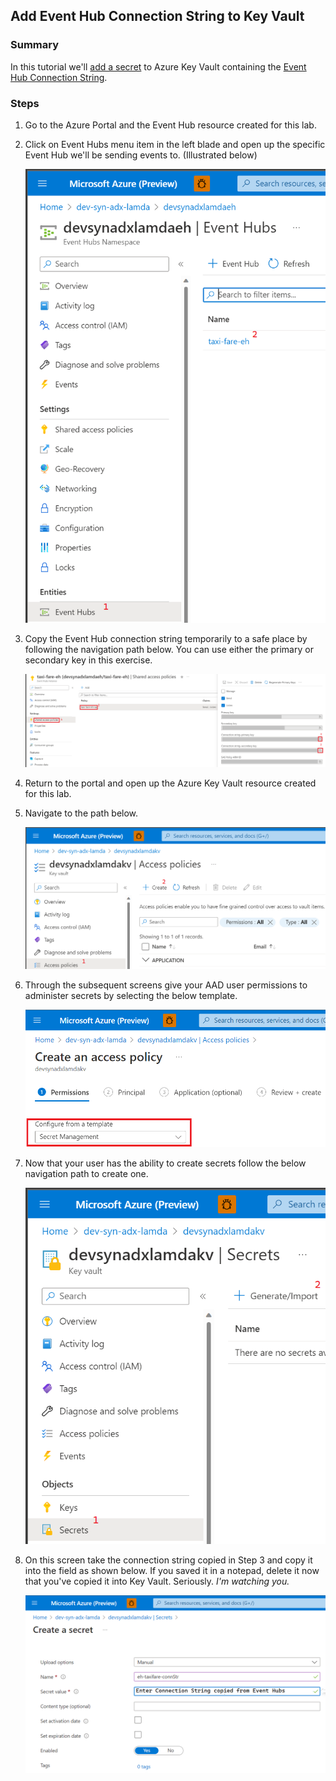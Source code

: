 ## Add Event Hub Connection String to Key Vault
### Summary
In this tutorial we'll [add a secret](https://learn.microsoft.com/en-us/azure/key-vault/secrets/quick-create-portal#add-a-secret-to-key-vault) to Azure Key Vault containing the [Event Hub Connection String](https://learn.microsoft.com/en-us/azure/event-hubs/event-hubs-get-connection-string#connection-string-for-a-specific-event-hub-in-a-namespace).

### Steps
1) Go to the Azure Portal and the Event Hub resource created for this lab.
2) Click on Event Hubs menu item in the left blade and open up the specific Event Hub we'll be sending events to. (Illustrated below)

    ![](../../images/python/ehConnStrAKV01.png)

3) Copy the Event Hub connection string temporarily to a safe place by following the navigation path below. You can use either the primary or secondary key in this exercise.

    ![](../../images/python/ehConnStrAKV02.png)

4) Return to the portal and open up the Azure Key Vault resource created for this lab.
5) Navigate to the path below.

    ![](../../images/python/ehConnStrAKV03.png)

6) Through the subsequent screens give your AAD user permissions to administer secrets by selecting the below template.

    ![](../../images/python/ehConnStrAKV04.png)

7) Now that your user has the ability to create secrets follow the below navigation path to create one.

    ![](../../images/python/ehConnStrAKV05.png)

8) On this screen take the connection string copied in Step 3 and copy it into the field as shown below. If you saved it in a notepad, delete it now that you've copied it into Key Vault. Seriously. _I'm watching you._

    ![](../../images/python/ehConnStrAKV06.png)
